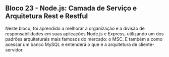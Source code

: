 ## Bloco 23 - Node.js: Camada de Serviço e Arquitetura Rest e Restful

Neste bloco, foi aprendido a melhorar a organização e a divisão de responsabilidades em suas aplicações Node.js e Express, utilizando um dos padrões arquiteturais mais famosos do mercado: o MSC. E também a como acessar um banco MySQL e entenderá o que é a arquitetura de cliente-servidor.